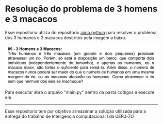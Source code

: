 <h1> Resolução do problema de 3 homens e 3 macacos </h1>
<p>Esse repositorio utiliza do repositorio <a href=https://github.com/aimacode/aima-python> aima python</a> para resolver o problema dos 3 humanos e 3 macacos descritos pela imagem a baixo.</p>
<img src="problema_desc.png">
<p>Para executar abra o arquivo "main.py" dentro da pasta codigos e execute ele.</p>
<hr>
<p>Esse repositorio tem por objetivo armazenar a solução utilizada para a entrega do trabalho de Inteligencia computacional I da UERJ-ZO<p>